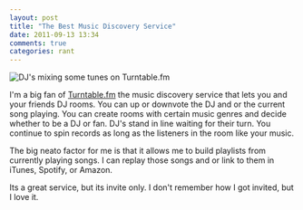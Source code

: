 ```yaml
---
layout: post
title: "The Best Music Discovery Service"
date: 2011-09-13 13:34
comments: true
categories: rant
---
```


![DJ's mixing some tunes on Turntable.fm](http://i.imgur.com/hZSPe.png)

I'm a big fan of [Turntable.fm] the music discovery service that lets you and your friends DJ rooms.  You can up or downvote the DJ and or the current song playing.  You can create rooms with certain music genres and decide whether to be a DJ or fan.  DJ's stand in line waiting for their turn.  You continue to spin records as long as the listeners in the room like your music.

The big neato factor for me is that it allows me to build playlists from currently playing songs. I can replay those songs and or link to them in iTunes, Spotify, or Amazon.

Its a great service, but its invite only.  I don't remember how I got invited, but I love it.

[Turntable.fm]:http://www.turntable.fm
